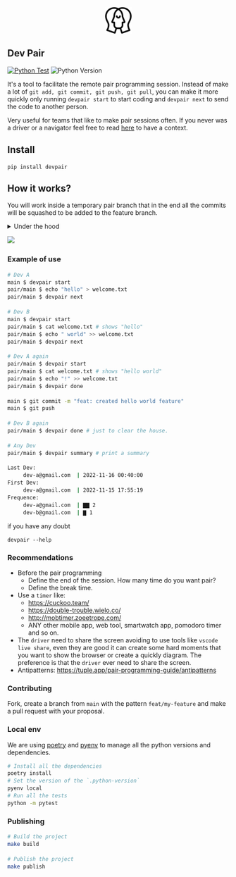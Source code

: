 <div align="center">
    <img src="./logo.png" width="60px">
</div>

## Dev Pair

[![Python Test](https://github.com/raphaelkieling/pair/actions/workflows/push.yml/badge.svg)](https://github.com/raphaelkieling/pair/actions/workflows/push.yml)<space><space>
![Python Version](https://img.shields.io/pypi/pyversions/devpair)


It's a tool to facilitate the remote pair programming session. Instead of make a lot of `git add, git commit, git push, git pull`, you can make it more quickly only running `devpair start` to start coding and `devpair next` to send the code to another person.

Very useful for teams that like to make pair sessions often. If you never was a driver or a navigator feel free to read [here](https://martinfowler.com/articles/on-pair-programming.html) to have a context.

## Install

```
pip install devpair
```

## How it works?

You will work inside a temporary pair branch that in the end all the commits will be squashed to be added to the feature branch.

<details>
    <summary>Under the hood</summary>
  
Under the hood the `devpair start` will take your current branch and create a copy with the same name but with the prefix `pair` 

After make your code changes the `devpair next` will add, commit and push your code using an internal commit message. This step will be more easier to understand checking the [example step by step](#example-of-use)

In the end, we have the `devpair done` that will add, commit, push and delete the branch. Don't worry we will make a squash commit of everything that you did for the current branch.

</details>

[![](https://mermaid.ink/img/pako:eNqNkMEKwjAMhl9l5Dzx3rPgA3jtJbb_1uLajpgiMvbu1oOgDGE5fSTfn0AWcsWDDI1Rz8JzsLlr5UpKUbd8Fc4udBmPwwDWKtjlzxzluDv0wwHuVqpuTybIiH-bP6nEMX_rG5N6apOm-faD5d2zpAEJlkxDj4HrpJZsXpvKVcvlmR0ZlYqe6uxZcYo8CicyA093rC_K-3GZ?type=png)](https://mermaid.live/edit#pako:eNqNkMEKwjAMhl9l5Dzx3rPgA3jtJbb_1uLajpgiMvbu1oOgDGE5fSTfn0AWcsWDDI1Rz8JzsLlr5UpKUbd8Fc4udBmPwwDWKtjlzxzluDv0wwHuVqpuTybIiH-bP6nEMX_rG5N6apOm-faD5d2zpAEJlkxDj4HrpJZsXpvKVcvlmR0ZlYqe6uxZcYo8CicyA093rC_K-3GZ)

### Example of use

```bash
# Dev A
main $ devpair start
pair/main $ echo "hello" > welcome.txt
pair/main $ devpair next

# Dev B
main $ devpair start
pair/main $ cat welcome.txt # shows "hello"
pair/main $ echo " world" >> welcome.txt
pair/main $ devpair next

# Dev A again
pair/main $ devpair start
pair/main $ cat welcome.txt # shows "hello world"
pair/main $ echo "!" >> welcome.txt
pair/main $ devpair done

main $ git commit -m "feat: created hello world feature"
main $ git push

# Dev B again
pair/main $ devpair done # just to clear the house. 

# Any Dev
pair/main $ devpair summary # print a summary

Last Dev: 
     dev-a@gmail.com  | 2022-11-16 00:40:00
First Dev: 
     dev-a@gmail.com  | 2022-11-15 17:55:19
Frequence: 
     dev-a@gmail.com  | ▇▇ 2
     dev-b@gmail.com  | ▇ 1
```

if you have any doubt

```
devpair --help
```

### Recommendations

- Before the pair programming
    - Define the end of the session. How many time do you want pair?
    - Define the break time.
- Use a `timer` like:
    - https://cuckoo.team/
    - https://double-trouble.wielo.co/
    - http://mobtimer.zoeetrope.com/
    - ANY other mobile app, web tool, smartwatch app, pomodoro timer and so on.
- The `driver` need to share the screen avoiding to use tools like `vscode live share`, even they are good it can create some hard moments that you want to show the browser or create a quickly diagram. The preference is that the `driver` ever need to share the screen.
- Antipatterns: https://tuple.app/pair-programming-guide/antipatterns


### Contributing

Fork, create a branch from `main` with the pattern `feat/my-feature` and make a pull request with your proposal.

### Local env

We are using [poetry](https://python-poetry.org/) and [pyenv](https://github.com/pyenv/pyenv) to manage all the python versions and dependencies.

```sh
# Install all the dependencies
poetry install
# Set the version of the `.python-version`
pyenv local
# Run all the tests
python -m pytest
```

### Publishing

```sh
# Build the project
make build

# Publish the project
make publish
```
